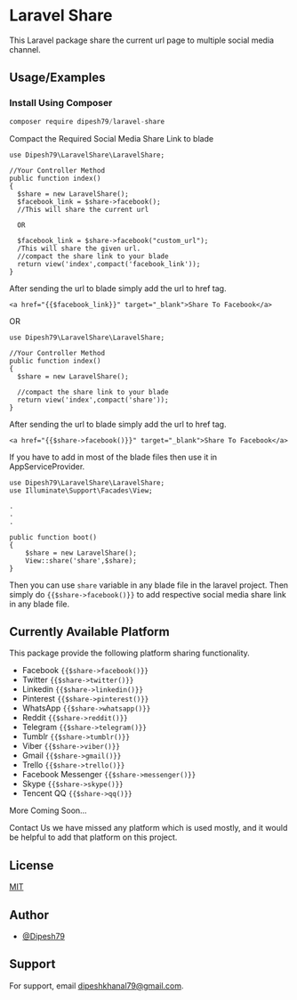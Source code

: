 # Laravel Share

This Laravel package share the current url page to multiple social media channel.

## Usage/Examples

### Install Using Composer

```javascript
composer require dipesh79/laravel-share
```

Compact the Required Social Media Share Link to blade

```
use Dipesh79\LaravelShare\LaravelShare;

//Your Controller Method
public function index()
{
  $share = new LaravelShare();
  $facebook_link = $share->facebook();
  //This will share the current url
  
  OR
  
  $facebook_link = $share->facebook("custom_url");
  /This will share the given url.
  //compact the share link to your blade
  return view('index',compact('facebook_link'));
}
```

After sending the url to blade simply add the url to href tag.

```
<a href="{{$facebook_link}}" target="_blank">Share To Facebook</a>
```

OR

```
use Dipesh79\LaravelShare\LaravelShare;

//Your Controller Method
public function index()
{
  $share = new LaravelShare();
 
  //compact the share link to your blade
  return view('index',compact('share'));
}
```

After sending the url to blade simply add the url to href tag.

```
<a href="{{$share->facebook()}}" target="_blank">Share To Facebook</a>
```

If you have to add in most of the blade files then use it in AppServiceProvider.

```
use Dipesh79\LaravelShare\LaravelShare;
use Illuminate\Support\Facades\View;

.
.
.

public function boot()
{
    $share = new LaravelShare();
    View::share('share',$share);
}
```

Then you can use ```share``` variable in any blade file in the laravel project. Then simply
do ```{{$share->facebook()}}``` to add respective social media share link in any blade file.

## Currently Available Platform

This package provide the following platform sharing functionality.

- Facebook
  ```{{$share->facebook()}}```
- Twitter
  ```{{$share->twitter()}}```
- Linkedin
  ```{{$share->linkedin()}}```
- Pinterest
  ```{{$share->pinterest()}}```
- WhatsApp
  ```{{$share->whatsapp()}}```
- Reddit
  ```{{$share->reddit()}}```
- Telegram
  ```{{$share->telegram()}}```
- Tumblr
  ```{{$share->tumblr()}}```
- Viber
  ```{{$share->viber()}}```
- Gmail
  ```{{$share->gmail()}}```
- Trello
  ```{{$share->trello()}}```
- Facebook Messenger
  ```{{$share->messenger()}}```
- Skype
```{{$share->skype()}}```
- Tencent QQ
```{{$share->qq()}}```


More Coming Soon...

Contact Us we have missed any platform which is used mostly, and it would be helpful to add that platform on this
project.

## License

[MIT](https://choosealicense.com/licenses/mit/)

## Author

- [@Dipesh79](https://www.github.com/Dipesh79)

## Support

For support, email dipeshkhanal79@gmail.com.

